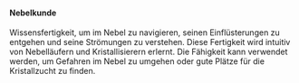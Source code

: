 #### Nebelkunde

Wissensfertigkeit, um im Nebel zu navigieren, seinen Einflüsterungen zu entgehen und seine Strömungen zu verstehen. Diese
Fertigkeit wird intuitiv von Nebelläufern und Kristallisierern erlernt. Die Fähigkeit kann verwendet werden, um
Gefahren im Nebel zu umgehen oder gute Plätze für die Kristallzucht zu finden.
